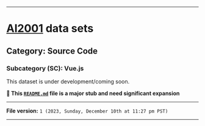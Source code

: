 
***

# [AI2001](https://github.com/seanpm2001/AI2001/) data sets

## Category: Source Code

### Subcategory (SC): Vue.js

This dataset is under development/coming soon.

**🌱️ This [`README.md`](/README.md) file is a major stub and need significant expansion**

***

**File version:** `1 (2023, Sunday, December 10th at 11:27 pm PST)`

***
